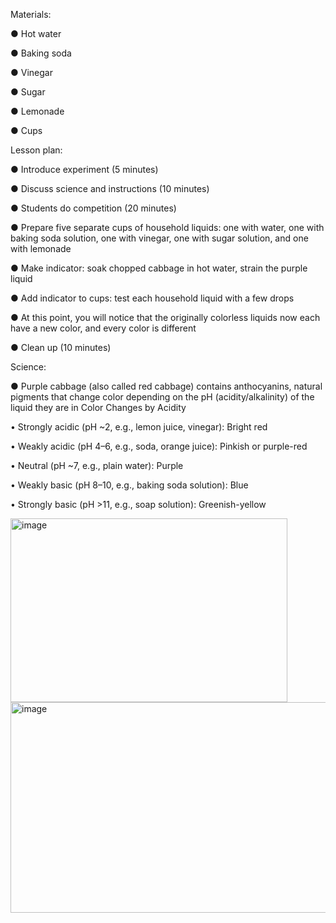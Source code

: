 Materials:

●	Hot water

●	Baking soda

●	Vinegar

●	Sugar

●	Lemonade

●	Cups

Lesson plan:

●	Introduce experiment (5 minutes)

●	Discuss science and instructions (10 minutes)

●	Students do competition (20 minutes)

  ●	Prepare five separate cups of household liquids: one with water, one with baking soda solution, one with vinegar, one with sugar solution, and one with lemonade

  ●	Make indicator: soak chopped cabbage in hot water, strain the purple liquid

  ●	Add indicator to cups: test each household liquid with a few drops

  ●	At this point, you will notice that the originally colorless liquids now each have a new color, and every color is different

●	Clean up (10 minutes)

Science:

●	Purple cabbage (also called red cabbage) contains anthocyanins, natural pigments that change color depending on the pH (acidity/alkalinity) of the liquid they are in
Color Changes by Acidity

  •	Strongly acidic (pH ~2, e.g., lemon juice, vinegar): Bright red

  •	Weakly acidic (pH 4–6, e.g., soda, orange juice): Pinkish or purple-red

  •	Neutral (pH ~7, e.g., plain water): Purple

  •	Weakly basic (pH 8–10, e.g., baking soda solution): Blue

  •	Strongly basic (pH >11, e.g., soap solution): Greenish-yellow

  <img width="443" height="294" alt="image" src="https://github.com/user-attachments/assets/4c08c9bc-f220-431a-8eb0-cff2ae4d7968" />
  <img width="864" height="337" alt="image" src="https://github.com/user-attachments/assets/888f6ad2-c76c-4f64-9904-e19ee6afbd13" />



